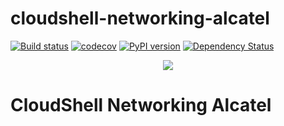 # cloudshell-networking-alcatel

[![Build status](https://travis-ci.org/QualiSystems/cloudshell-networking-alcatel.svg?branch=master)](https://travis-ci.org/QualiSystems/cloudshell-networking-alcatel)
[![codecov](https://codecov.io/gh/QualiSystems/cloudshell-networking-alcatel/branch/master/graph/badge.svg)](https://codecov.io/gh/QualiSystems/cloudshell-networking-alcatel)
[![PyPI version](https://badge.fury.io/py/cloudshell-networking-alcatel.svg)](https://badge.fury.io/py/cloudshell-networking-alcatel)
[![Dependency Status](https://dependencyci.com/github/QualiSystems/cloudshell-networking-alcatel/badge)](https://dependencyci.com/github/QualiSystems/cloudshell-networking-alcatel)

<p align="center">
<img src="https://github.com/QualiSystems/devguide_source/raw/master/logo.png"></img>
</p>

# CloudShell Networking Alcatel
